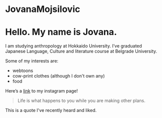 # JovanaMojsilovic



# Hello. My name is Jovana.

I am studying anthropology at Hokkaido University.
I’ve graduated Japanese Language, Culture and literature course at Belgrade University.

Some of my interests are: 
- webtoons
- cow-print clothes (although I don't own any)
- food

Here’s a [link](https://www.instagram.com/m_jovana276/) to my instagram page!

>Life is what happens to you while you are making other plans.

This is a quote I've recently heard and liked.

